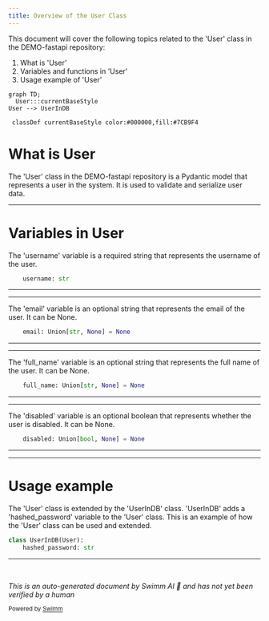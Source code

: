 ```yaml
---
title: Overview of the User Class
---
```

This document will cover the following topics related to the 'User' class in the DEMO-fastapi repository:

1. What is 'User'
2. Variables and functions in 'User'
3. Usage example of 'User'

```mermaid
graph TD;
  User:::currentBaseStyle
User --> UserInDB

 classDef currentBaseStyle color:#000000,fill:#7CB9F4
```

# What is User

The 'User' class in the DEMO-fastapi repository is a Pydantic model that represents a user in the system. It is used to validate and serialize user data.

<SwmSnippet path="/docs_src/security/tutorial005_an.py" line="52">

---

# Variables in User

The 'username' variable is a required string that represents the username of the user.

```python
    username: str
```

---

</SwmSnippet>

<SwmSnippet path="/docs_src/security/tutorial005_an.py" line="53">

---

The 'email' variable is an optional string that represents the email of the user. It can be None.

```python
    email: Union[str, None] = None
```

---

</SwmSnippet>

<SwmSnippet path="/docs_src/security/tutorial005_an.py" line="54">

---

The 'full_name' variable is an optional string that represents the full name of the user. It can be None.

```python
    full_name: Union[str, None] = None
```

---

</SwmSnippet>

<SwmSnippet path="/docs_src/security/tutorial005_an.py" line="55">

---

The 'disabled' variable is an optional boolean that represents whether the user is disabled. It can be None.

```python
    disabled: Union[bool, None] = None
```

---

</SwmSnippet>

<SwmSnippet path="/docs_src/security/tutorial005_an.py" line="58">

---

# Usage example

The 'User' class is extended by the 'UserInDB' class. 'UserInDB' adds a 'hashed_password' variable to the 'User' class. This is an example of how the 'User' class can be used and extended.

```python
class UserInDB(User):
    hashed_password: str
```

---

</SwmSnippet>

&nbsp;

*This is an auto-generated document by Swimm AI 🌊 and has not yet been verified by a human*

<SwmMeta version="3.0.0" repo-id="Z2l0aHViJTNBJTNBREVNTy1mYXN0YXBpJTNBJTNBZ2lsYWRuYXZvdA==" repo-name="DEMO-fastapi" doc-type="general-class"><sup>Powered by [Swimm](/)</sup></SwmMeta>
